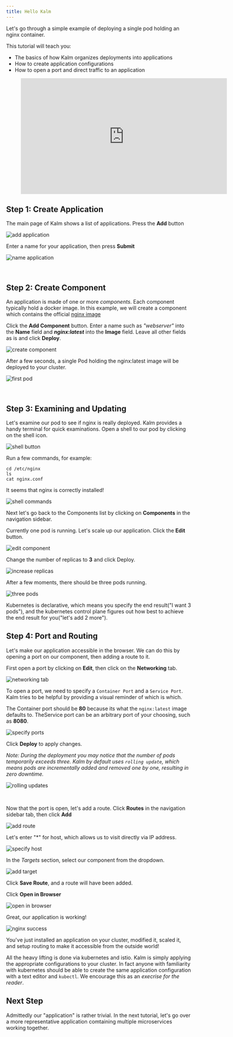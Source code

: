```yaml
---
title: Hello Kalm
---
```


Let's go through a simple example of deploying a single pod holding an nginx container.

This tutorial will teach you:

- The basics of how Kalm organizes deployments into applications
- How to create application configurations
- How to open a port and direct traffic to an application


<figure class="video_container">
  <iframe width="560" height="315" src="https://www.youtube.com/embed/fzig4AvMr74" frameborder="0" allowfullscreen="true"> </iframe>
</figure>


## Step 1: Create Application

The main page of Kalm shows a list of applications. Press the **Add** button

![add application](assets/add-app.png)

Enter a name for your application, then press **Submit**

![name application](assets/name-app.png)

<br>

## Step 2: Create Component

An application is made of one or more _components_. Each component typically hold a docker image. In this example, we will create a component which contains the official <a href="https://hub.docker.com/_/nginx" target="_blank">nginx image</a>

Click the **Add Component** button. Enter a name such as _"webserver"_ into the **Name** field and **_nginx:latest_** into the **Image** field. Leave all other fields as is and click **Deploy**.

![create component](assets/create-comp.png)

After a few seconds, a single Pod holding the nginx:latest image will be deployed to your cluster.

![first pod](assets/first-pod.png)

<br>

## Step 3: Examining and Updating

Let's examine our pod to see if nginx is really deployed. Kalm provides a handy terminal for quick examinations. Open a shell to our pod by clicking on the shell icon.

![shell button](assets/shell-button.png)

Run a few commands, for example:

```
cd /etc/nginx
ls
cat nginx.conf
```

It seems that nginx is correctly installed!

![shell commands](assets/shell-cmd.png)

Next let's go back to the Components list by clicking on **Components** in the navigation sidebar.

Currently one pod is running. Let's scale up our application. Click the **Edit** button.

![edit component](assets/edit-comp.png)

Change the number of replicas to **3** and click Deploy.

![increase replicas](assets/increase-replicas.png)

After a few moments, there should be three pods running.

![three pods](assets/three-pods.png)

Kubernetes is declarative, which means you specify the end result("I want 3 pods"), and the kubernetes control plane figures out how best to achieve the end result for you("let's add 2 more").

## Step 4: Port and Routing

Let's make our application accessible in the browser. We can do this by opening a port on our component, then adding a route to it.

First open a port by clicking on **Edit**, then click on the **Networking** tab.

![networking tab](assets/networking-tab.png)

To open a port, we need to specify a `Container Port` and a `Service Port`. Kalm tries to be helpful by providing a visual reminder of which is which.

The Container port should be **80** because its what the `nginx:latest` image defaults to. TheService port can be an arbitrary port of your choosing, such as **8080**.

![specify ports](assets/ports.png)

Click **Deploy** to apply changes.

_Note: During the deployment you may notice that the number of pods temporarily exceeds three. Kalm by default uses `rolling update`, which means pods are incrementally added and removed one by one, resulting in zero downtime._

![rolling updates](assets/rolling-update.png)

<br>

Now that the port is open, let's add a route. Click **Routes** in the navigation sidebar tab, then click **Add**

![add route](assets/add-route.png)

Let's enter "\*" for host, which allows us to visit directly via IP address.

![specify host](assets/specify-host.png)

In the _Targets_ section, select our component from the dropdown.

![add target](assets/add-target.png)

Click **Save Route**, and a route will have been added.

Click **Open in Browser**

![open in browser](assets/open-in-browser.png)

Great, our application is working!

![nginx success](assets/nginx-success.png)

You've just installed an application on your cluster, modified it, scaled it, and setup routing to make it accessible from the outside world!

All the heavy lifting is done via kubernetes and istio. Kalm is simply applying the appropriate configurations to your cluster. In fact anyone with familiarity with kubernetes should be able to create the same application configuration with a text editor and `kubectl`. We encourage this as an _execrise for the reader_.

## Next Step

Admittedly our "application" is rather trivial. In the next tutorial, let's go over a more representative application comtaining multiple microservices working together.

